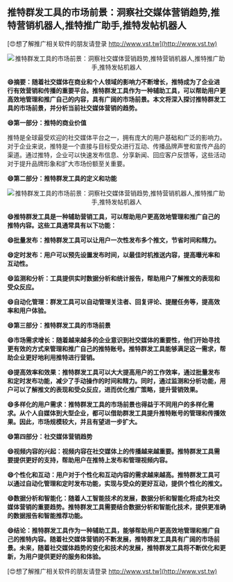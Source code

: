 ## **推特群发工具的市场前景：洞察社交媒体营销趋势,推特营销机器人,推特推广助手,推特发帖机器人**

[😍想了解推广相关软件的朋友请登录 http://www.vst.tw](http://www.vst.tw)

 <center><img src="https://vst.tw/MP4/tuiguang/png/2.png" alt="推特群发工具的市场前景：洞察社交媒体营销趋势,推特营销机器人,推特推广助手,推特发帖机器人"></center>

**😄摘要：随着社交媒体在商业和个人领域的影响力不断增长，推特成为了企业进行有效营销和传播的重要平台。推特群发工具作为一种辅助工具，可以帮助用户更高效地管理和推广自己的内容，具有广阔的市场前景。本文将深入探讨推特群发工具的市场前景，并分析当前社交媒体营销的趋势。**

**😄第一部分：推特的商业价值**

推特是全球最受欢迎的社交媒体平台之一，拥有庞大的用户基础和广泛的影响力。对于企业来说，推特是一个直接与目标受众进行互动、传播品牌声誉和宣传产品的渠道。通过推特，企业可以快速发布信息、分享新闻、回应客户反馈等，这些活动对于提升品牌形象和扩大市场份额至关重要。

**😄第二部分：推特群发工具的定义和功能**

 <center><img src="https://vst.tw/MP4/tuiguang/png/2.png" alt="推特群发工具的市场前景：洞察社交媒体营销趋势,推特营销机器人,推特推广助手,推特发帖机器人"></center>

**😄推特群发工具是一种辅助营销工具，可以帮助用户更高效地管理和推广自己的推特内容。这些工具通常具有以下功能：**

**😄批量发布：推特群发工具可以让用户一次性发布多个推文，节省时间和精力。**

**😄定时发布：用户可以预先设置发布时间，以最佳时机推送内容，提高曝光率和互动性。**

**😄监测和分析：工具提供实时数据分析和统计报告，帮助用户了解推文的表现和受众反应。**

**😄自动化管理：群发工具可以自动管理关注者、回复评论、提醒任务等，提高效率和用户体验。**

**😄第三部分：推特群发工具的市场前景**

**😄市场需求增长：随着越来越多的企业意识到社交媒体的重要性，他们开始寻找更有效的方式来管理和推广自己的推特账号。推特群发工具能够满足这一需求，帮助企业更好地利用推特进行营销。**

**😄提高效率和效果：推特群发工具可以大大提高用户的工作效率，通过批量发布和定时发布功能，减少了手动操作的时间和精力。同时，通过监测和分析功能，用户可以了解推文的表现和受众反应，进而优化推广策略，提升营销效果。**

**😄多样化的用户需求：推特群发工具的市场前景也得益于不同用户的多样化需求。从个人自媒体到大型企业，都可以借助群发工具提升推特账号的管理和传播效果。因此，市场规模较大，并且有望进一步扩大。**

**😄第四部分：社交媒体营销趋势**

**😄视频内容的兴起：视频内容在社交媒体上的传播越来越重要。推特群发工具需要提供更好的支持，帮助用户在推特上发布和管理视频内容。**

**😄个性化和互动：用户对于个性化和互动内容的需求越来越高。推特群发工具可以通过自动化管理和定时发布功能，实现与受众的更好互动，提供个性化的推文。**

**😄数据分析和智能化：随着人工智能技术的发展，数据分析和智能化将成为社交媒体营销的重要趋势。推特群发工具需要结合数据分析和智能化技术，提供更准确的数据报告和智能推荐功能。**

**😄结论：推特群发工具作为一种辅助工具，能够帮助用户更高效地管理和推广自己的推特内容。随着社交媒体营销的不断发展，推特群发工具具有广阔的市场前景。未来，随着社交媒体趋势的变化和技术的发展，推特群发工具将不断优化和更新，为用户提供更好的服务和体验。**

[😍想了解推广相关软件的朋友请登录 http://www.vst.tw](http://www.vst.tw)



